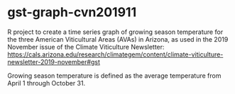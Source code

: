 # gst-graph-cvn201911
R project to create a time series graph of growing season temperature for the three American Viticultural Areas (AVAs) in Arizona, as used in the 2019 November issue of the Climate Viticulture Newsletter:
https://cals.arizona.edu/research/climategem/content/climate-viticulture-newsletter-2019-november#gst

Growing season temperature is defined as the average temperature from April 1 through October 31.
